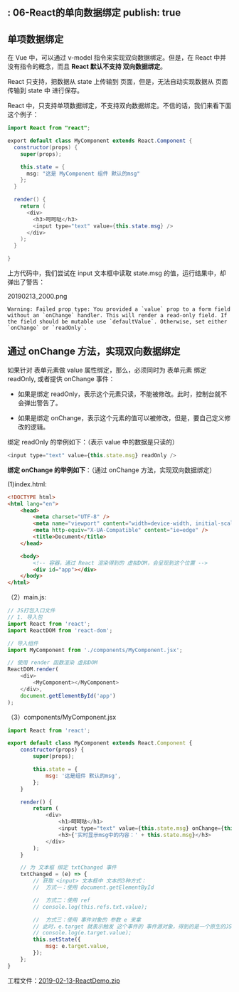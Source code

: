  : 06-React的单向数据绑定
publish: true
---

## 单项数据绑定

在 Vue 中，可以通过 v-model 指令来实现双向数据绑定。但是，在 React 中并没有指令的概念，而且 **React 默认不支持 双向数据绑定**。

React 只支持，把数据从 state 上传输到 页面，但是，无法自动实现数据从 页面 传输到 state 中 进行保存。

React 中，只支持单项数据绑定，不支持双向数据绑定。不信的话，我们来看下面这个例子：

```java
import React from "react";

export default class MyComponent extends React.Component {
  constructor(props) {
    super(props);

    this.state = {
      msg: "这是 MyComponent 组件 默认的msg"
    };
  }

  render() {
    return (
      <div>
        <h3>呵呵哒</h3>
        <input type="text" value={this.state.msg} />
      </div>
    );
  }

}


```

上方代码中，我们尝试在 input 文本框中读取 state.msg 的值，运行结果中，却弹出了警告：

20190213_2000.png

```
Warning: Failed prop type: You provided a `value` prop to a form field without an `onChange` handler. This will render a read-only field. If the field should be mutable use `defaultValue`. Otherwise, set either `onChange` or `readOnly`.
```

## 通过 onChange 方法，实现双向数据绑定

如果针对 表单元素做 value 属性绑定，那么，必须同时为 表单元素 绑定 readOnly, 或者提供 onChange 事件：

- 如果是绑定 readOnly，表示这个元素只读，不能被修改。此时，控制台就不会弹出警告了。

- 如果是绑定 onChange，表示这个元素的值可以被修改，但是，要自己定义修改的逻辑。

绑定 readOnly 的举例如下：（表示 value 中的数据是只读的）

```javascript
<input type="text" value={this.state.msg} readOnly />
```

**绑定 onChange 的举例如下**：（通过 onChange 方法，实现双向数据绑定）

(1)index.html:

```html
<!DOCTYPE html>
<html lang="en">
	<head>
		<meta charset="UTF-8" />
		<meta name="viewport" content="width=device-width, initial-scale=1.0" />
		<meta http-equiv="X-UA-Compatible" content="ie=edge" />
		<title>Document</title>
	</head>

	<body>
		<!-- 容器，通过 React 渲染得到的 虚拟DOM，会呈现到这个位置 -->
		<div id="app"></div>
	</body>
</html>
```

（2）main.js:

```javascript
// JS打包入口文件
// 1. 导入包
import React from 'react';
import ReactDOM from 'react-dom';

// 导入组件
import MyComponent from './components/MyComponent.jsx';

// 使用 render 函数渲染 虚拟DOM
ReactDOM.render(
	<div>
		<MyComponent></MyComponent>
	</div>,
	document.getElementById('app')
);
```

（3）components/MyComponent.jsx

```javascript
import React from 'react';

export default class MyComponent extends React.Component {
	constructor(props) {
		super(props);

		this.state = {
			msg: '这是组件 默认的msg',
		};
	}

	render() {
		return (
			<div>
				<h1>呵呵哒</h1>
				<input type="text" value={this.state.msg} onChange={this.txtChanged} ref="txt" />
				<h3>{'实时显示msg中的内容：' + this.state.msg}</h3>
			</div>
		);
	}

	// 为 文本框 绑定 txtChanged 事件
	txtChanged = (e) => {
		// 获取 <input> 文本框中 文本的3种方式：
		//  方式一：使用 document.getElementById

		//  方式二：使用 ref
		// console.log(this.refs.txt.value);

		//  方式三：使用 事件对象的 参数 e 来拿
		// 此时，e.target 就表示触发 这个事件的 事件源对象，得到的是一个原生的JS DOM 对象。在这个案例里，e.target就是指文本框
		// console.log(e.target.value);
		this.setState({
			msg: e.target.value,
		});
	};
}
```

工程文件：[2019-02-13-ReactDemo.zip](https://github.com/qianguyihao/web-resource/blob/main/project/2019-02-13-ReactDemo.zip)
